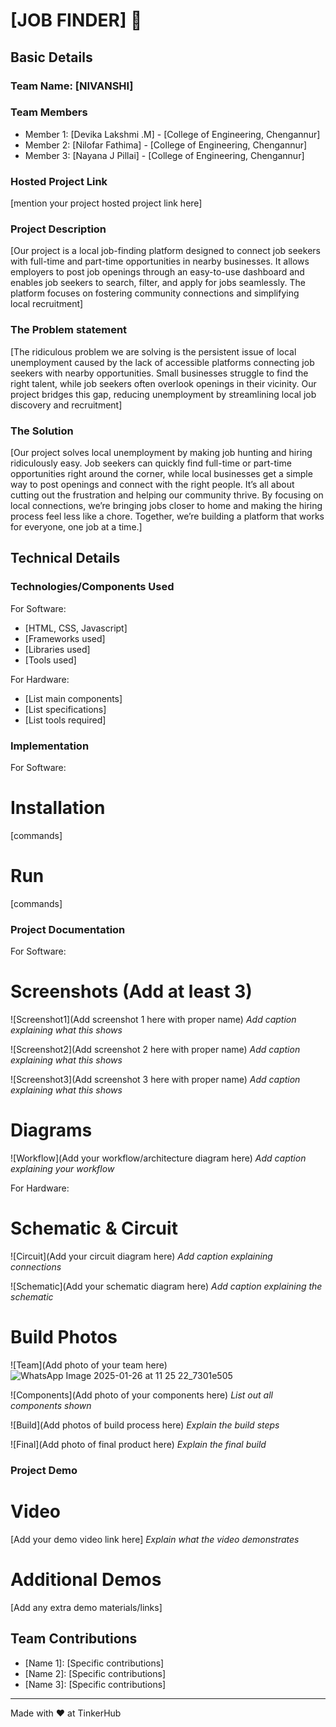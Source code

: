 # [JOB FINDER] 🎯


## Basic Details
### Team Name: [NIVANSHI]


### Team Members
- Member 1: [Devika Lakshmi .M] - [College of Engineering, Chengannur]
- Member 2: [Nilofar Fathima] - [College of Engineering, Chengannur]
- Member 3: [Nayana J Pillai] - [College of Engineering, Chengannur]

### Hosted Project Link
[mention your project hosted project link here]

### Project Description
[Our project is a local job-finding platform designed to connect job seekers with full-time and part-time opportunities in nearby businesses. It allows employers to post job openings through an easy-to-use dashboard and enables job seekers to search, filter, and apply for jobs seamlessly. The platform focuses on fostering community connections and simplifying local recruitment]

### The Problem statement
[The ridiculous problem we are solving is the persistent issue of local unemployment caused by the lack of accessible platforms connecting job seekers with nearby opportunities. Small businesses struggle to find the right talent, while job seekers often overlook openings in their vicinity. Our project bridges this gap, reducing unemployment by streamlining local job discovery and recruitment]

### The Solution
[Our project solves local unemployment by making job hunting and hiring ridiculously easy. Job seekers can quickly find full-time or part-time opportunities right around the corner, while local businesses get a simple way to post openings and connect with the right people. It’s all about cutting out the frustration and helping our community thrive. By focusing on local connections, we’re bringing jobs closer to home and making the hiring process feel less like a chore. Together, we’re building a platform that works for everyone, one job at a time.]

## Technical Details
### Technologies/Components Used
For Software:
- [HTML, CSS, Javascript]
- [Frameworks used]
- [Libraries used]
- [Tools used]

For Hardware:
- [List main components]
- [List specifications]
- [List tools required]

### Implementation
For Software:
# Installation
[commands]

# Run
[commands]

### Project Documentation
For Software:

# Screenshots (Add at least 3)
![Screenshot1](Add screenshot 1 here with proper name)
*Add caption explaining what this shows*

![Screenshot2](Add screenshot 2 here with proper name)
*Add caption explaining what this shows*

![Screenshot3](Add screenshot 3 here with proper name)
*Add caption explaining what this shows*

# Diagrams
![Workflow](Add your workflow/architecture diagram here)
*Add caption explaining your workflow*

For Hardware:

# Schematic & Circuit
![Circuit](Add your circuit diagram here)
*Add caption explaining connections*

![Schematic](Add your schematic diagram here)
*Add caption explaining the schematic*

# Build Photos
![Team](Add photo of your team here)
![WhatsApp Image 2025-01-26 at 11 25 22_7301e505](https://github.com/user-attachments/assets/b3489a6c-b62f-428e-879e-f9d5b4d6e91a)



![Components](Add photo of your components here)
*List out all components shown*

![Build](Add photos of build process here)
*Explain the build steps*

![Final](Add photo of final product here)
*Explain the final build*

### Project Demo
# Video
[Add your demo video link here]
*Explain what the video demonstrates*

# Additional Demos
[Add any extra demo materials/links]

## Team Contributions
- [Name 1]: [Specific contributions]
- [Name 2]: [Specific contributions]
- [Name 3]: [Specific contributions]

---
Made with ❤️ at TinkerHub
